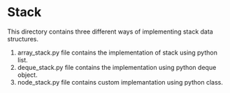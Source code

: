 # Stack

This directory contains three different ways of implementing stack data structures.
1. array_stack.py file contains the implementation of stack using python list.
2. deque_stack.py file contains the implementation using python deque object.
3. node_stack.py file contains custom implemantation using python class.